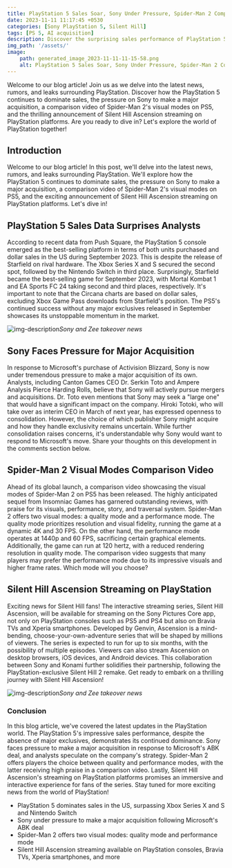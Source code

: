 ```yaml
---
title: PlayStation 5 Sales Soar, Sony Under Pressure, Spider-Man 2 Comparison, Silent Hill Ascension Streaming
date: 2023-11-11 11:17:45 +0530
categories: [Sony PlayStation 5, Silent Hill]
tags: [PS 5, AI acquisition]
description: Discover the surprising sales performance of PlayStation 5, Sony's pressure for a major acquisition, Spider-Man 2's visual modes, and Silent Hill Ascension streaming on PlayStation. Dive in and stay informed!
img_path: '/assets/'
image:
    path: generated_image_2023-11-11-11-15-58.png
    alt: PlayStation 5 Sales Soar, Sony Under Pressure, Spider-Man 2 Comparison, Silent Hill Ascension Streaming
---
```


Welcome to our blog article! Join us as we delve into the latest news, rumors, and leaks surrounding PlayStation. Discover how the PlayStation 5 continues to dominate sales, the pressure on Sony to make a major acquisition, a comparison video of Spider-Man 2's visual modes on PS5, and the thrilling announcement of Silent Hill Ascension streaming on PlayStation platforms. Are you ready to dive in? Let's explore the world of PlayStation together!

## Introduction
Welcome to our blog article! In this post, we'll delve into the latest news, rumors, and leaks surrounding PlayStation. We'll explore how the PlayStation 5 continues to dominate sales, the pressure on Sony to make a major acquisition, a comparison video of Spider-Man 2's visual modes on PS5, and the exciting announcement of Silent Hill Ascension streaming on PlayStation platforms. Let's dive in!

## PlayStation 5 Sales Data Surprises Analysts
According to recent data from Push Square, the PlayStation 5 console emerged as the best-selling platform in terms of both units purchased and dollar sales in the US during September 2023. This is despite the release of Starfield on rival hardware. The Xbox Series X and S secured the second spot, followed by the Nintendo Switch in third place. Surprisingly, Starfield became the best-selling game for September 2023, with Mortal Kombat 1 and EA Sports FC 24 taking second and third places, respectively. It's important to note that the Circana charts are based on dollar sales, excluding Xbox Game Pass downloads from Starfield's position. The PS5's continued success without any major exclusives released in September showcases its unstoppable momentum in the market.

![img-description](generated_image_2023-11-11-11-07-00.png)_Sony and Zee takeover news_


## Sony Faces Pressure for Major Acquisition
In response to Microsoft's purchase of Activision Blizzard, Sony is now under tremendous pressure to make a major acquisition of its own. Analysts, including Canton Games CEO Dr. Serkin Toto and Ampere Analysis Pierce Harding Rolls, believe that Sony will actively pursue mergers and acquisitions. Dr. Toto even mentions that Sony may seek a "large one" that would have a significant impact on the company. Hiroki Totoki, who will take over as interim CEO in March of next year, has expressed openness to consolidation. However, the choice of which publisher Sony might acquire and how they handle exclusivity remains uncertain. While further consolidation raises concerns, it's understandable why Sony would want to respond to Microsoft's move. Share your thoughts on this development in the comments section below.

## Spider-Man 2 Visual Modes Comparison Video
Ahead of its global launch, a comparison video showcasing the visual modes of Spider-Man 2 on PS5 has been released. The highly anticipated sequel from Insomniac Games has garnered outstanding reviews, with praise for its visuals, performance, story, and traversal system. Spider-Man 2 offers two visual modes: a quality mode and a performance mode. The quality mode prioritizes resolution and visual fidelity, running the game at a dynamic 4K and 30 FPS. On the other hand, the performance mode operates at 1440p and 60 FPS, sacrificing certain graphical elements. Additionally, the game can run at 120 hertz, with a reduced rendering resolution in quality mode. The comparison video suggests that many players may prefer the performance mode due to its impressive visuals and higher frame rates. Which mode will you choose?

## Silent Hill Ascension Streaming on PlayStation
Exciting news for Silent Hill fans! The interactive streaming series, Silent Hill Ascension, will be available for streaming on the Sony Pictures Core app, not only on PlayStation consoles such as PS5 and PS4 but also on Bravia TVs and Xperia smartphones. Developed by Genvin, Ascension is a mind-bending, choose-your-own-adventure series that will be shaped by millions of viewers. The series is expected to run for up to six months, with the possibility of multiple episodes. Viewers can also stream Ascension on desktop browsers, iOS devices, and Android devices. This collaboration between Sony and Konami further solidifies their partnership, following the PlayStation-exclusive Silent Hill 2 remake. Get ready to embark on a thrilling journey with Silent Hill Ascension!

![img-description](generated_image_2023-11-11-10-46-42.png)_Sony and Zee takeover news_

### Conclusion

In this blog article, we've covered the latest updates in the PlayStation world. The PlayStation 5's impressive sales performance, despite the absence of major exclusives, demonstrates its continued dominance. Sony faces pressure to make a major acquisition in response to Microsoft's ABK deal, and analysts speculate on the company's strategy. Spider-Man 2 offers players the choice between quality and performance modes, with the latter receiving high praise in a comparison video. Lastly, Silent Hill Ascension's streaming on PlayStation platforms promises an immersive and interactive experience for fans of the series. Stay tuned for more exciting news from the world of PlayStation!

- PlayStation 5 dominates sales in the US, surpassing Xbox Series X and S and Nintendo Switch
- Sony under pressure to make a major acquisition following Microsoft's ABK deal
- Spider-Man 2 offers two visual modes: quality mode and performance mode
- Silent Hill Ascension streaming available on PlayStation consoles, Bravia TVs, Xperia smartphones, and more
